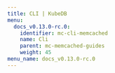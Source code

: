 ```yaml
---
title: CLI | KubeDB
menu:
  docs_v0.13.0-rc.0:
    identifier: mc-cli-memcached
    name: Cli
    parent: mc-memcached-guides
    weight: 45
menu_name: docs_v0.13.0-rc.0
---
```


